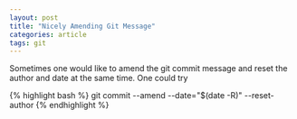 ```yaml
---
layout: post
title: "Nicely Amending Git Message"
categories: article
tags: git
---
```


Sometimes one would like to amend the git commit message and reset the author
and date at the same time. One could try

{% highlight bash %}
git commit --amend --date="$(date -R)" --reset-author
{% endhighlight %}
